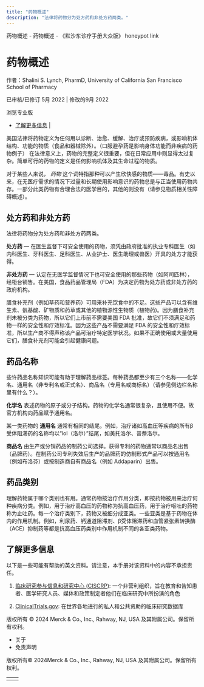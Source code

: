 ```yaml
---
title: "药物概述"
description: "法律将药物分为处方药和非处方药两类。"
---
```


﻿药物概述 \- 药物概述 \- 《默沙东诊疗手册大众版》 honeypot link

# 药物概述

作者：Shalini S. Lynch, PharmD, University of California San Francisco School of Pharmacy

已审核/已修订 5月 2022 \| 修改的9月 2022

浏览专业版

- [了解更多信息](#了解更多信息_v33010705_zh) \|

美国法律将药物定义为任何用以诊断、治愈、缓解、治疗或预防疾病，或影响机体结构、功能的物质（食品和器械除外）。（口服避孕药是影响身体功能而非疾病的药物例子） 在法律意义上，药物的完整定义很重要，但在日常应用中则显得太过复杂。简单可行的药物的定义是任何影响机体及其生命过程的物质。

对于某些人来说， _药物_ 这个词特指那种可以产生欣快感的物质——毒品。有史以来，在无医疗需求的情况下过量和长期使用影响意识的药物总是与正当使用药物共存。一部分此类药物有合理合法的医学目的，其他的则没有（请参见物质相关性障碍概述）。

## 处方药和非处方药

法律将药物分为处方药和非处方药两类。

**处方药** — 在医生监督下可安全使用的药物，须凭由政府批准的执业专科医生（如内科医生、牙科医生、足科医生、从业护士、医生助理或兽医）开具的处方才能获得。

**非处方药** — 认定在无医学监督情况下也可安全使用的那些药物（如阿司匹林），经柜台销售。在美国，食品药品管理局（FDA）为决定药物为处方药或非处方药的政府机构。

膳食补充剂（例如草药和营养药）可用来补充饮食中的不足。这些产品可以含有维生素、氨基酸、矿物质和药草或其他的植物源性生物质（植物药)。因为膳食补充剂未被分类为药物，所以它们上市前不需要美国 FDA 批准，故它们不须满足和药物一样的安全性和疗效标准。因为这些产品不需要满足 FDA 的安全性和疗效标准，所以生产商不得声称该产品可治疗特定医学状况。如果不正确使用或大量使用它们，膳食补充剂可能会引起健康问题。

## 药品名称

些许药品名称知识可能有助于理解药品标签。每种药品都至少有三个名称——化学名、通用名（非专利名或正式名）、商品名（专用名或商标名）（请参见侧边栏名称里有什么？）。

**化学名** 表述药物的原子或分子结构。药物的化学名通常很复杂，且使用不便。故官方机构向药品赋予通用名。

某一类药物的 **通用名** 通常有相同的结尾。例如，治疗诸如高血压等疾病的所有β受体阻滞药的名称均以“lol（洛尔）”结尾，如美托洛尔、普萘洛尔。

**商品名** 由生产或分销药品的制药公司选择。获得专利的药物通常以商品名出售（品牌药）。在制药公司专利失效后生产的品牌药的仿制形式产品可以按通用名（例如布洛芬）或按制造商自有商品名（例如 Addaparin）出售。

## 药品类别

理解药物属于哪个类别也有用。通常药物按治疗作用分类，即按药物被用来治疗何种疾病分类。例如，用于治疗高血压的药物称为抗高血压药，用于治疗呕吐的药物称为止吐药。每一个治疗类别下，药物又被细分成亚类。一些亚类是基于药物在体内的作用机制。例如，利尿药、钙通道阻滞剂、β受体阻滞药和血管紧张素转换酶（ACE）抑制药等都是抗高血压药类别中作用机制不同的各亚类药物。

## 了解更多信息

以下是一些可能有帮助的英文资料。请注意，本手册对该资料中的内容不承担责任。

1. [临床研究参与信息和研究中心 (CISCRP)](https://www.ciscrp.org/): 一个非营利组织，旨在教育和告知患者、医学研究人员、媒体和政策制定者他们在临床研究中所扮演的角色

2. [ClinicalTrials.gov](https://clinicaltrials.gov/): 在世界各地进行的私人和公共资助的临床研究数据库




版权所有 © 2024
Merck & Co., Inc., Rahway, NJ, USA 及其附属公司。保留所有权利。

- 关于
- 免责声明

版权所有© 2024Merck & Co., Inc., Rahway, NJ, USA 及其附属公司。保留所有权利。

|     |     |
| --- | --- |
|  |  |